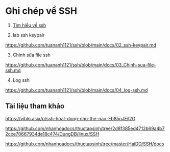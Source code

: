 ﻿# Ghi chép về SSH
1. [Tìm hiểu về ssh](./docs/01_tim-hieu-ve-ssh.md)


2. lab ssh keypair

https://github.com/tuananh1121/ssh/blob/main/docs/02_ssh-keypair.md

3. Chỉnh sửa file ssh

https://github.com/tuananh1121/ssh/blob/main/docs/03_Chinh-sua-file-ssh.md

4. Log ssh

https://github.com/tuananh1121/ssh/blob/main/docs/04_log-ssh.md

## Tài liệu tham khảo

https://viblo.asia/p/ssh-hoat-dong-nhu-the-nao-Eb85oJEjl2G

https://github.com/nhanhoadocs/thuctapsinh/tree/2d8f385ed4712b69a4b72cce70667934de18c474/DungDB/linux/SSH

https://github.com/nhanhoadocs/thuctapsinh/tree/master/HaiDD/SSH/docs


